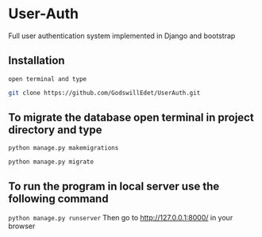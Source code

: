 # User-Auth
Full user authentication system implemented in Django and bootstrap

## Installation

`open terminal and type`

```bash
git clone https://github.com/GodswillEdet/UserAuth.git
```
## To migrate the database open terminal in project directory and type
`python manage.py makemigrations`

`python manage.py migrate`

## To run the program in local server use the following command
`python manage.py runserver`
Then go to http://127.0.0.1:8000/ in your browser
    
